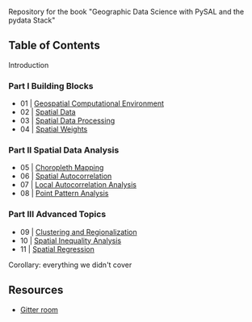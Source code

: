 Repository for the book "Geographic Data Science with PySAL and the pydata
Stack"

## Table of Contents

Introduction

### Part I Building Blocks
- 01 | [Geospatial Computational Environment](src/geospatial_computational_environment.ipynb)
- 02 | [Spatial Data](src/spatial_data.ipynb)
- 03 | [Spatial Data Processing](src/spatial_data_processing.ipynb)
- 04 | [Spatial Weights](src/weights.ipynb)


### Part II Spatial Data Analysis
- 05 | [Choropleth Mapping](src/05_choropleth.ipynb)
- 06 | [Spatial Autocorrelation](src/global_autocorrelation.ipynb)
- 07 | [Local Autocorrelation Analysis](https://github.com/sjsrey/gds/blob/master/src/07_local_autocorrelation.ipynb)
- 08 | [Point Pattern Analysis](src/points.ipynb)

### Part III Advanced Topics
- 09 | [Clustering and Regionalization](src/clustering_and_regionalization.ipynb)
- 10 | [Spatial Inequality Analysis](src/inequality.ipynb)
- 11 | [Spatial Regression](src/regression.ipynb)

Corollary: everything we didn't cover

## Resources

- [Gitter room](https://gitter.im/sjsrey/gds_pysal)
